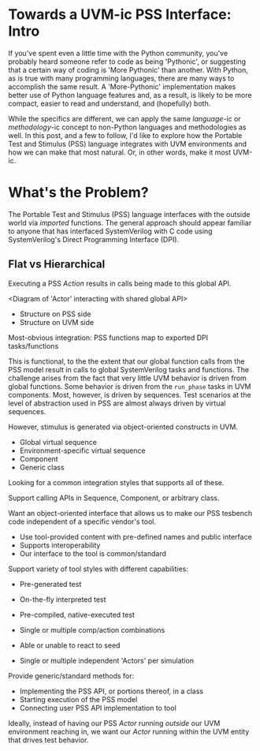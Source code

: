 # Towards a UVM-ic PSS Interface: Intro

If you've spent even a little time with the Python community,
you've probably heard someone refer to code as being 'Pythonic', or 
suggesting that a certain way of coding is 'More Pythonic' than
another. With Python, as is true with many programming languages,
there are many ways to accomplish the same result. A 'More-Pythonic' 
implementation makes better use of Python language features and,
as a result, is likely to be more compact, easier to read and 
understand, and (hopefully) both.

While the specifics are different, we can apply the same 
*language*-ic or *methodology*-ic concept to non-Python languages
and methodologies as well. In this post, and a few to follow, 
I'd like to explore how the Portable Test and Stimulus (PSS) language
integrates with UVM environments and how we can make that most 
natural. Or, in other words, make it most UVM-ic.

<!-- more -->

# What's the Problem?

The Portable Test and Stimulus (PSS) language interfaces with the
outside world via *imported* functions. The general approach should
appear familiar to anyone that has interfaced SystemVerilog with
C code using SystemVerilog's Direct Programming Interface (DPI).

## Flat vs Hierarchical
<Example PSS import and usage>

Executing a PSS *Action* results in calls being made to this 
global API. 

<Diagram of 'Actor' interacting with shared global API>
- Structure on PSS side
- Structure on UVM side

Most-obvious integration: PSS functions map to exported DPI tasks/functions

This is functional, to the the extent that our global function
calls from the PSS model result in calls to global SystemVerilog
tasks and functions. The challenge arises from the fact that
very little UVM behavior is driven from global functions. Some
behavior is driven from the `run_phase` tasks in UVM components.
Most, however, is driven by sequences. Test scenarios at the 
level of abstraction used in PSS are almost always driven by
virtual sequences.

However, stimulus is generated via object-oriented constructs in UVM.
- Global virtual sequence
- Environment-specific virtual sequence
- Component
- Generic class

Looking for a common integration styles that supports all of these.

Support calling APIs in Sequence, Component, or arbitrary class.

Want an object-oriented interface that allows us to make
our PSS tesbench code independent of a specific vendor's tool.
- Use tool-provided content with pre-defined names and public interface
- Supports interoperability
- Our interface to the tool is common/standard

Support variety of tool styles with different capabilities:
- Pre-generated test
- On-the-fly interpreted test
- Pre-compiled, native-executed test

- Single or multiple comp/action combinations
- Able or unable to react to seed
- Single or multiple independent 'Actors' per simulation

Provide generic/standard methods for:
- Implementing the PSS API, or portions thereof, in a class
- Starting execution of the PSS model
- Connecting user PSS API implementation to tool

Ideally, instead of having our PSS *Actor* running *outside*
our UVM environment reaching in, we want our *Actor* running
within the UVM entity that drives test behavior.

## 



